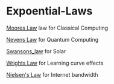 # Expoential-Laws

[Moores Law](https://en.wikipedia.org/wiki/Moore%27s_law) law for Classical Computing

[Nevens Law](https://en.wikipedia.org/wiki/Hartmut_Neven#Neven's_law) for Quantum Computing

[Swansons_law](https://en.wikipedia.org/wiki/Swanson%27s_law) for Solar

[Wrights Law](https://en.wikipedia.org/wiki/Experience_curve_effects) for Learning curve effects

[Nielsen's Law](https://www.nngroup.com/articles/law-of-bandwidth/) for Internet bandwidth
